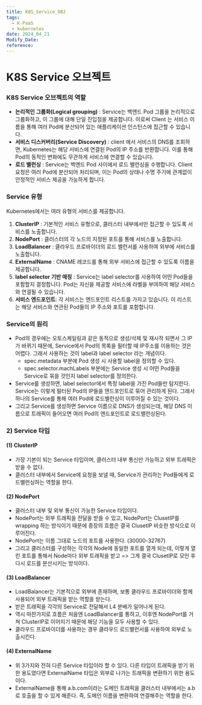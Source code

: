 ```yaml
---
title: K8S_Service_OBJ
tags:
  - K-PaaS
  - kubernetes
date: 2024_04_21
Modify_Date: 
reference:
---
```

# K8S Service 오브젝트 
### K8S Service 오브젝트의 역할
- **논리적인 그룹화(Logical grouping)** : Service는 백엔드 Pod 그룹을 논리적으로 그룹화하고, 이 그룹에 대해 단일 진입점을 제공합니다. 이로써 Client 는 서비스 이름을 통해 여러 Pod에 분산되어 있는 애플리케이션 인스턴스에 접근할 수 있습니다.
- **서비스 디스커버리(Service Discovery)** : client 에서 서비스의 DNS를 조회하면, Kubernetes는 해당 서비스에 연결된 Pod의 IP 주소를 반환합니다. 이를 통해 Pod의 동적인 변화에도 무관하게 서비스에 연결할 수 있습니다.
- **로드 밸런싱** : Service는 백엔드 Pod 사이에서  로드 밸런싱을 수행합니다. Client 요청은 여러 Pod에 분산되어 처리되며, 이는 Pod의 상태나 수명 주기에 관계없이 안정적인 서비스 제공을 가능하게 합니다.

### Service 유형
Kubernetes에서는 여러 유형의 서비스를 제공합니다.

1. **ClusterIP** : 기본적인 서비스 유형으로, 클러스터 내부에서만 접근할 수 있도록 서비스를 노출합니다.
2. **NodePort** : 클러스터의 각 노드의 지정된 포트를 통해 서비스를 노출합니다.
3. **LoadBalancer** : 클라우드 프로바이더의 로드 밸런서를 사용하여 외부에 서비스를 노출합니다.
4. **ExternalName** : CNAME 레코드를 통해 외부 서비스에 접근할 수 있도록 이름을 제공합니다.
5. **label selector 기반 매칭** : Service는 label selector를 사용하여 어떤 Pod들을 포함할지 결정합니다. Pod는 자신을 제공할 서비스에 라벨을 부여하여 해당 서비스와 연결될 수 있습니다.
6. **서비스 엔드포인트**: 각 서비스는 엔드포인트 리스트를 가지고 있습니다. 이 리스트는 해당 서비스와 연관된 Pod들의 IP 주소와 포트를 포함합니다.

### Service의 원리

- Pod의 경우에는 오토스케일링과 같은 동적으로 생성/삭제 및 재시작 되면서 그 IP가 바뀌기 때문에, Service에서 Pod의 목록을 필터할 때 IP주소를 이용하는 것은 어렵다. 그래서 사용하는 것이 label과 label selector 라는 개념이다.
  - spec.metadata 부분에 Pod 생성 시 사용할 label을 정의할 수 있다.
  - spec.selector.machLabels 부분에는 Service 생성 시 어떤 Pod들을 Service로 묶을 것인지 label selector를 정의한다.
- Service를 생성하면, label selector에서 특정 label을 가진 Pod들만 탐지한다. Service는 이렇게 필터된 Pod의 IP들을 엔드포인트로 묶어 관리하게 된다. 그래서 하나의 Service를 통해 여러 Pod에 로드밸런싱이 이루어질 수 있는 것이다.
- 그리고 Service를 생성하면 Service 이름으로 DNS가 생성되는데, 해당 DNS 이름으로 트래픽이 들어오면 여러 Pod의 엔드포인트로 로드밸런싱된다.

### 2) Service 타입

#### (1) ClusterIP 
- 가장 기본이 되는 Service 타입이며, 클러스터 내부 통신만 가능하고 외부 트래픽은 받을 수 없다.
- 클러스터 내부에서 Service에 요청을 보낼 때, Service가 관리하는 Pod들에게 로드밸런싱하는 역할을 한다.

#### (2) NodePort
- 클러스터 내부 및 외부 통신이 가능한 Service 타입이다.
- NodePort는 외부 트래픽을 전달을 받을 수 있고, NodePort는 ClusetIP를 wrapping 하는 방식이기 때문에 종장의 흐름은 결국 ClusetIP 비슷한 방식으로 이루어진다.
- NodePort는 이름 그대로 노드의 포트를 사용한다. (30000-32767)
- 그리고 클러스터를 구성하는 각각의 Node에 동일한 포트를 열게 되는데, 이렇게 열린 포트를 통해서 Node마다 외부 트래픽을 받고 => 그게 결국 ClusetIP로 모인 후 다시 로드를 분산시키는 방식이다.

#### (3) LoadBalancer
- LoadBalancer는 기본적으로 외부에 존재하며, 보통 클라우드 프로바이더와 함께 사용되어 외부 트래픽을 받는 역할을 받는다.
- 받은 트래픽을 각각의 Service로 전달해서 L4 분배가 일어나게 된다.
- 역시 마찬가지로 흐름은 처음엔 LoadBalancer를 통하고, 이후엔 NodePort를 거쳐 ClusterIP로 이어지기 때문에 해당 기능을 모두 사용할 수 있다.
- 클라우드 프로바이더를 사용하는 경우 클라우드 로드밸런서를 사용하여 외부로 노출시킨다.

#### (4) ExternalName
- 위 3가지와 전혀 다른 Service 타입이라 할 수 있다. 다른 타입이 트래픽을 받기 위한 용도였다면 ExternalName 타입은 외부로 나가는 트래픽을 변환하기 위한 용도이다.
- ExternalName을 통해 a.b.com이라는 도메인 트래픽을 클러스터 내부에서는 a.b로 호출을 할 수 있게 해준다. 즉, 도메인 이름을 변환하여 연결해주는 역할을 한다.